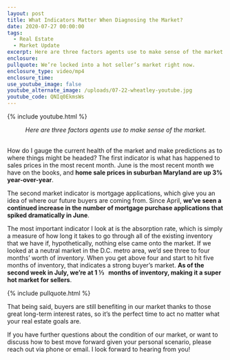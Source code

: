 ```yaml
---
layout: post
title: What Indicators Matter When Diagnosing the Market?
date: 2020-07-27 00:00:00
tags:
  - Real Estate
  - Market Update
excerpt: Here are three factors agents use to make sense of the market.
enclosure:
pullquote: We’re locked into a hot seller’s market right now.
enclosure_type: video/mp4
enclosure_time:
use_youtube_image: false
youtube_alternate_image: /uploads/07-22-wheatley-youtube.jpg
youtube_code: QNIq0EkmsWs
---
```


{% include youtube.html %}

<center><em>Here are three factors agents use to make sense of the market.</em></center>

<br>How do I gauge the current health of the market and make predictions as to where things might be headed? The first indicator is what has happened to sales prices in the most recent month. June is the most recent month we have on the books, and **home sale prices in suburban Maryland are up 3% year-over-year**.

The second market indicator is mortgage applications, which give you an idea of where our future buyers are coming from. Since April, **we’ve seen a continued increase in the number of mortgage purchase applications that spiked dramatically in June**.

The most important indicator I look at is the absorption rate, which is simply a measure of how long it takes to go through all of the existing inventory that we have if, hypothetically, nothing else came onto the market. If we looked at a neutral market in the D.C. metro area, we’d see three to four months’ worth of inventory. When you get above four and start to hit five months of inventory, that indicates a strong buyer’s market. **As of the second week in July, we’re at 1 ⅓ &nbsp; months of inventory, making it a super hot market for sellers**.

{% include pullquote.html %}

That being said, buyers are still benefiting in our market thanks to those great long-term interest rates, so it’s the perfect time to act no matter what your real estate goals are.

If you have further questions about the condition of our market, or want to discuss how to best move forward given your personal scenario, please reach out via phone or email. I look forward to hearing from you\!